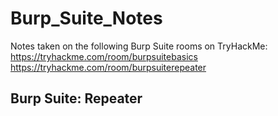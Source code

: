 # Burp_Suite_Notes
Notes taken on the following Burp Suite rooms on TryHackMe: https://tryhackme.com/room/burpsuitebasics https://tryhackme.com/room/burpsuiterepeater

## Burp Suite: Repeater

